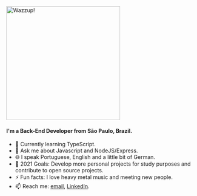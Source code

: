 <img src="https://media.giphy.com/media/aLwtkCV5IKfdrBkQOh/giphy-downsized.gif" alt="Wazzup!" width="300"/>

#### I'm a Back-End Developer from São Paulo, Brazil.
- 🌱 Currently learning TypeScript.
- 💬 Ask me about Javascript and NodeJS/Express.
- 🌐 I speak Portuguese, English and a little bit of German.
- 🥅 2021 Goals: Develop more personal projects for study purposes and contribute to open source projects.
- ⚡ Fun facts: I love heavy metal music and meeting new people.
- 📫 Reach me: [email](mailto:felipebelinassi@gmail.com), [LinkedIn](https://www.linkedin.com/in/felipe-belinassi/).
